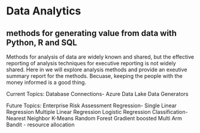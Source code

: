 # Data Analytics
## methods for generating value from data with Python, R and SQL

Methods for analysis of data are widely known and shared,
but the effective reporting of analysis techniques for executive
reporting is not widely shared.  Here in we will explore analysis
methods and provide an exeutive summary report for the methods. 
Becuase, keeping the people with the money informed is a good thing.

Current Topics:
Database Connections-
    Azure Data Lake
Data Generators


Future Topics:
Enterprise Risk Assessment
Regression-
    Single Linear Regression
    Multiple Linear Regression
    Logistic Regression
Classification-
    Nearest Neighbor
    K-Means
    Random Forest
    Gradient boosted
    Multi Arm Bandit - resource allocation